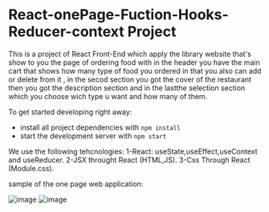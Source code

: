 # React-onePage-Fuction-Hooks-Reducer-context Project

This is a project of React Front-End which apply the library website that's show to you the page of ordering food with in the header you have the main cart
that shows how many type of food you ordered in that you also can add or delete from it , in the secod section you got the cover of the restaurant then you
got the description section and in the lastthe selection section which you choose wich type u want and how many of them.


To get started developing right away:

- install all project dependencies with `npm install`
- start the development server with `npm start`

We use the following tehcnologies:
1-React: useState,useEffect,useContext and useReducer.
2-JSX throught React (HTML,JS).
3-Css Through React (Module.css).


sample of the one page web application:

![image](https://user-images.githubusercontent.com/97471166/213766230-15c6a6ee-bc90-4b9e-9a7b-7c0f00ddbecf.png)
![image](https://user-images.githubusercontent.com/97471166/213864306-bd98bba4-2507-4c0c-a7fb-590788d0b3f3.png)


#
